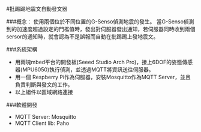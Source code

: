 #批踢踢地震文自動發文器

###概念：
使用兩個位於不同位置的G-Senso偵測地震的發生。
當G-Senso偵測到的加速度超過設定的門檻值時，發出對伺服器發出通知，若伺服器同時收到兩個sersor的通知時，就會認為不是誤報而自動在批踢踢上發地震文。

###系統架構
- 用兩塊mbed平台的開發板(Seeed Studio Arch Pro)，接上6DOF的姿態傳感器(MPU6050)執行偵測，並透過MQTT將資訊送往伺服器。
- 用一個 Respberry Pi作為伺服器，安裝Mosquitto作為MQTT Server，並且負責判斷與發文的工作。
- 以上組件以區域網路連接

###軟體開發
- MQTT Server: Mosquitto
- MQTT Client lib: Paho

